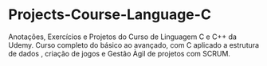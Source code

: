 # Projects-Course-Language-C
 Anotações, Exercícios e Projetos do Curso de Linguagem C e C++ da Udemy. Curso completo do básico ao avançado, com C aplicado a estrutura de dados , criação de jogos e  Gestão Àgil de projetos com SCRUM.
